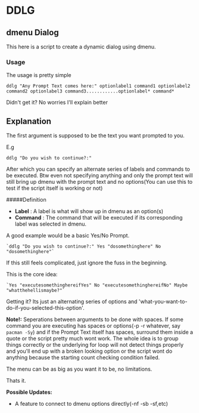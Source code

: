 # DDLG
## dmenu Dialog
This here is a script to create a dynamic dialog using dmenu.

### Usage

The usage is pretty simple

	ddlg "Any Prompt Text comes here:" optionlabel1 command1 optionlabel2 command2 optionlabel3 command3............optionlabel* command*

Didn't get it? No worries I'll explain better

## Explanation

The first argument is supposed to be the text you want prompted to you.

E.g

	ddlg "Do you wish to continue?:"

After which you can specify an alternate series of labels and commands to be executed. Btw even not specifying anything and only the prompt text will still bring up dmenu with the prompt text and no options(You can use this to test if the script itself is working or not)

#####Definition

- **Label** : A label is what will show up in dmenu as an option(s)
- **Command** : The command that will be executed if its corresponding label was selected in dmenu.

A good example would be a basic Yes/No Prompt.

	`ddlg "Do you wish to continue?:" Yes "dosomethinghere" No "dosomethinghere"`

If this still feels complicated, just ignore the fuss in the beginning.

This is the core idea:

	`Yes "executesomethinghereifYes" No "executesomethinghereifNo" Maybe "whatthehellismaybe?"`

Getting it? Its just an alternating series of options and 'what-you-want-to-do-if-you-selected-this-option'.


**Note!:** Seperations between arguments to be done with spaces. If some command you are executing has spaces or options(-p -r whatever, say `pacman -Sy`) and if the Prompt Text itself has spaces, surround them inside a quote or the script pretty much wont work. The whole idea is to group things correctly or the underlying for loop will not detect things properly and you'll end up with a broken looking option or the script wont do anything because the starting count checking condition failed.

The menu can be as big as you want it to be, no limitations.

Thats it.

**Possible Updates:**
 - A feature to connect to dmenu options directly(-nf -sb -sf,etc)

